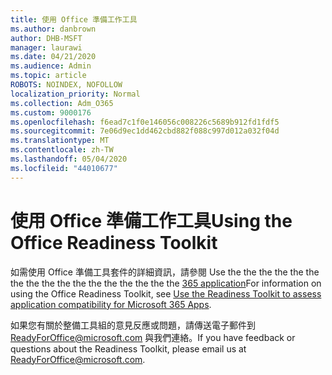 ```yaml
---
title: 使用 Office 準備工作工具
ms.author: danbrown
author: DHB-MSFT
manager: laurawi
ms.date: 04/21/2020
ms.audience: Admin
ms.topic: article
ROBOTS: NOINDEX, NOFOLLOW
localization_priority: Normal
ms.collection: Adm_O365
ms.custom: 9000176
ms.openlocfilehash: f6ead7c1f0e146056c008226c5689b912fd1fdf5
ms.sourcegitcommit: 7e06d9ec1dd462cbd882f088c997d012a032f04d
ms.translationtype: MT
ms.contentlocale: zh-TW
ms.lasthandoff: 05/04/2020
ms.locfileid: "44010677"
---
```

# <a name="using-the-office-readiness-toolkit"></a><span data-ttu-id="5c047-102">使用 Office 準備工作工具</span><span class="sxs-lookup"><span data-stu-id="5c047-102">Using the Office Readiness Toolkit</span></span>

<span data-ttu-id="5c047-103">如需使用 Office 準備工具套件的詳細資訊，請參閱 Use the the the the the the the the the the the the the the the the the [365 application](https://docs.microsoft.com/DeployOffice/readiness-toolkit-application-compatibility-microsoft-365-apps)</span><span class="sxs-lookup"><span data-stu-id="5c047-103">For information on using the Office Readiness Toolkit, see [Use the Readiness Toolkit to assess application compatibility for Microsoft 365 Apps](https://docs.microsoft.com/DeployOffice/readiness-toolkit-application-compatibility-microsoft-365-apps).</span></span>

<span data-ttu-id="5c047-104">如果您有關於整備工具組的意見反應或問題，請傳送電子郵件到 ReadyForOffice@microsoft.com 與我們連絡。</span><span class="sxs-lookup"><span data-stu-id="5c047-104">If you have feedback or questions about the Readiness Toolkit, please email us at ReadyForOffice@microsoft.com.</span></span>
